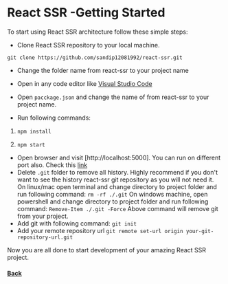 
# React SSR -Getting Started

To start using React SSR architecture follow these simple steps:

  

- Clone React SSR repository to your local machine.

`git clone https://github.com/sandip12081992/react-ssr.git`

- Change the folder name from react-ssr to your project name

- Open in any code editor like [Visual Studio Code](https://code.visualstudio.com/)

- Open `pacckage.json` and change the name of from react-ssr to your project name.

- Run following commands:

1.  `npm install`

2.  `npm start`

- Open browser and visit [http://localhost:5000]. You can run on different port also. Check this [link](how-to-change-port.md)
- Delete `.git` folder to remove all history. Highly recommend if you don't want to see the history react-ssr git repository as you will not need it.
On linux/mac open terminal and change directory to project folder and run following command:
`rm -rf ./.git`
On windows machine, open powershell and change directory to project folder and run following command:
`Remove-Item ./.git -Force`
Above command will remove git from your project.
- Add git with following command:
`git init`
- Add your remote repository url
`git remote set-url origin your-git-repository-url.git`

Now you are all done to start development of your amazing React SSR project.

#### [Back](index.md)